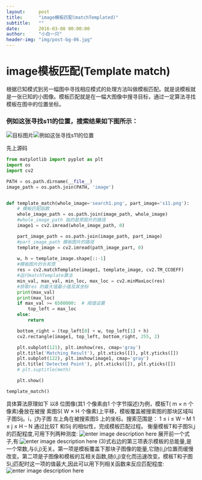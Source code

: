 ```yaml
---
layout:     post
title:      "image模板匹配(matchTemplated)"
subtitle:   ""
date:       2016-03-08 00:00:00
author:     "小白一只"
header-img: "img/post-bg-06.jpg"
---
```



#  image模板匹配(Template match)

  根据已知模式到另一幅图中寻找相应模式的处理方法叫做模板匹配。就是说模板就是一张已知的小图像。模板匹配就是在一幅大图像中搜寻目标，通过一定算法寻找模板在图中的位置坐标。

###  例如这张寻找s11的位置，搜索结果如下图所示：
  ![目标图片](https://i.imgur.com/1nPlbNk.png)![例如这张寻找s11的位置](https://i.imgur.com/lTqn2aH.png)

先上源码


```python
from matplotlib import pyplot as plt
import os
import cv2

PATH = os.path.dirname(__file__)
image_path = os.path.join(PATH, 'image')


def template_match(whole_image='search1.png', part_image='s11.png'):
	# 模板匹配函数  
	whole_image_path = os.path.join(image_path, whole_image)
	#whole_image_path 指的是原图片的路径
	image1 = cv2.imread(whole_image_path, 0)

	part_image_path = os.path.join(image_path, part_image)
	#part_image_path 模板图片的路径
	template_image = cv2.imread(path_image_part, 0)
	
	w, h = template_image.shape[::-1]
	#模板图片的长和宽
	res = cv2.matchTemplate(image1, template_image, cv2.TM_CCOEFF)
	#运行matchTemplate算法
	min_val, max_val, min_loc, max_loc = cv2.minMaxLoc(res)
	#获取res 的最大值最小值及其坐标
	print(max_val)
	print(max_loc)
	if max_val >= 6500000:  # 阈值设置
		top_left = max_loc
	else:
		return

	bottom_right = (top_left[0] + w, top_left[1] + h)
	cv2.rectangle(image1, top_left, bottom_right, 255, 2)

	plt.subplot(121), plt.imshow(res, cmap='gray')
	plt.title('Matching Result'), plt.xticks([]), plt.yticks([])
	plt.subplot(122), plt.imshow(image1, cmap='gray')
	plt.title('Detected Point'), plt.xticks([]), plt.yticks([])
	# plt.suptitle(meth)

	plt.show()

template_match()
```

具体算法原理如下
以8 位图像(其1 个像素由1 个字节描述)为例，模板T( m × n 个像素)叠放在被搜
索图S( W × H 个像素)上平移，模板覆盖被搜索图的那块区域叫子图Sij。i，j为子图
左上角在被搜索图S 上的坐标。搜索范围是： 
1 ≤ i ≤ W – M 
1 ≤ j ≤ H – N 
通过比较T 和Sij 的相似性，完成模板匹配过程。
衡量模板T和子图Si,j的匹配程度,可用下列两种测度:
![enter image description here](https://i.imgur.com/aS9yk9a.png)
展开前一个式子,有:![enter image description here](https://i.imgur.com/WPlos8f.png)
(3)式右边的第三项表示模板的总能量,是一个常数,与(i,j)无关。第一项是模板覆盖下那块子图像的能量,它随(i,j)位置而缓慢改变。第二项是子图像和模板的互相关函数,随(i,j)变化而迅速改变。模板T和子图Si,j匹配时这一项的值最大,因此可以用下列相关函数来反应匹配程度:
![enter image description here](https://i.imgur.com/i3Nx2es.png)




